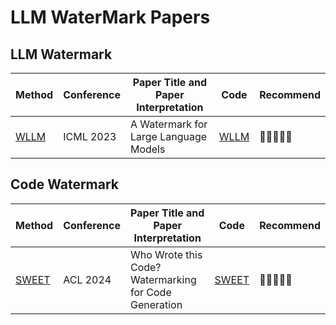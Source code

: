 # LLM WaterMark Papers

## LLM Watermark 

Method|Conference|Paper Title and Paper Interpretation|Code|Recommend  
-----|----|----|-----|----- 
|[WLLM](https://arxiv.org/abs/1907.0023) |ICML 2023|A Watermark for Large Language Models|[WLLM](https://github.com/jwkirchenbauer/lm-watermarking)|🌟🌟🌟🌟🌟  


## Code Watermark  
Method|Conference|Paper Title and Paper Interpretation|Code|Recommend  
-----|----|----|-----|-----  
|[SWEET](https://arxiv.org/pdf/2305.15060) |ACL 2024|Who Wrote this Code? Watermarking for Code Generation|[SWEET](https://github.com/hongcheki/sweet-watermark)|🌟🌟🌟🌟🌟  


